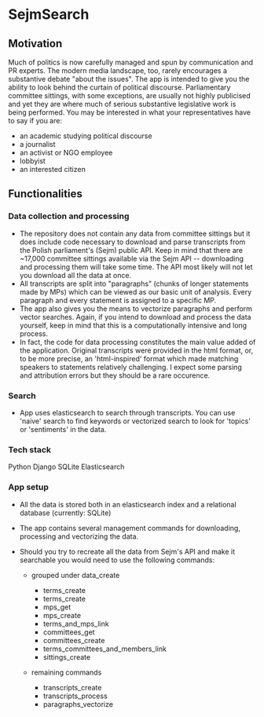# SejmSearch

## Motivation

Much of politics is now carefully managed and spun by communication and PR experts. The modern media landscape, too, rarely encourages a substantive debate "about the issues". The app is intended to give you the ability to look behind the curtain of political discourse. Parliamentary committee sittings, with some exceptions, are usually not highly publicised and yet they are where much of serious substantive legislative work is being performed. You may be interested in what your representatives have to say if you are:

- an academic studying political discourse
- a journalist
- an activist or NGO employee
- lobbyist
- an interested citizen

## Functionalities

### Data collection and processing

- The repository does not contain any data from committee sittings but it does include code necessary to download and parse transcripts from the Polish parliament's (Sejm) public API. Keep in mind that there are ~17,000 committee sittings available via the Sejm API -- downloading and processing them will take some time. The API most likely will not let you download all the data at once.
- All transcripts are split into "paragraphs" (chunks of longer statements made by MPs) which can be viewed as our basic unit of analysis. Every paragraph and every statement is assigned to a specific MP.
- The app also gives you the means to vectorize paragraphs and perform vector searches. Again, if you intend to download and process the data yourself, keep in mind that this is a computationally intensive and long process.
- In fact, the code for data processing constitutes the main value added of the application. Original transcripts were provided in the html format, or, to be more precise, an 'html-inspired' format which made matching speakers to statements relatively challenging. I expect some parsing and attribution errors but they should be a rare occurence.

### Search

- App uses elasticsearch to search through transcripts. You can use 'naive' search to find keywords or vectorized search to look for 'topics' or 'sentiments' in the data.

### Tech stack

Python
Django
SQLite
Elasticsearch

### App setup

- All the data is stored both in an elasticsearch index and a relational database (currently: SQLite)
- The app contains several management commands for downloading, processing and vectorizing the data.
- Should you try to recreate all the data from Sejm's API and make it searchable you would need to use the following commands:

    - grouped under data_create
        - terms_create
        - terms_create
        - mps_get
        - mps_create
        - terms_and_mps_link
        - committees_get
        - committees_create
        - terms_committees_and_members_link
        - sittings_create

    - remaining commands
        - transcripts_create
        - transcripts_process
        - paragraphs_vectorize
